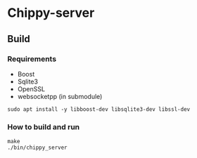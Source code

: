 # Chippy-server

## Build

### Requirements

- Boost
- Sqlite3
- OpenSSL
- websocketpp (in submodule)

```shell
sudo apt install -y libboost-dev libsqlite3-dev libssl-dev
```

### How to build and run

```shell
make
./bin/chippy_server
```
